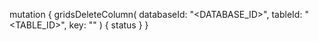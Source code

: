 mutation {
    gridsDeleteColumn(
        databaseId: "<DATABASE_ID>",
        tableId: "<TABLE_ID>",
        key: ""
    ) {
        status
    }
}
